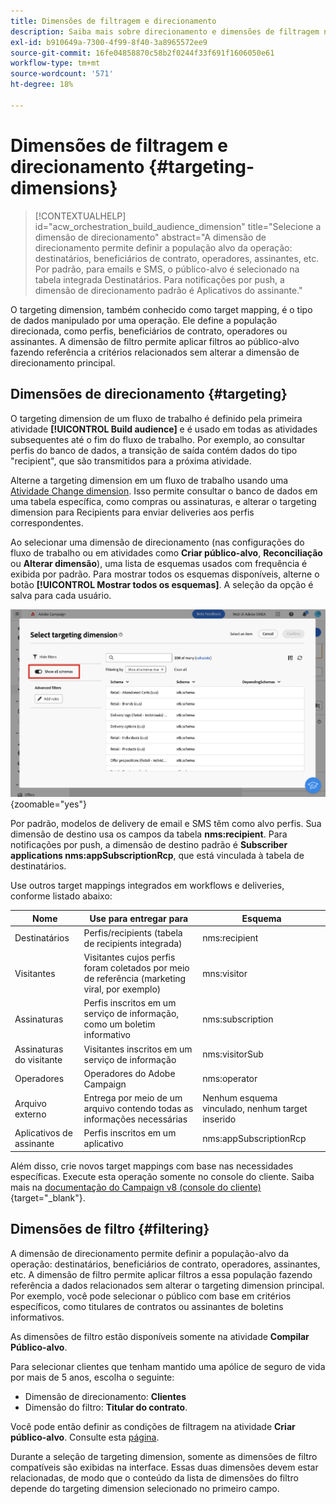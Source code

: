 ```yaml
---
title: Dimensões de filtragem e direcionamento
description: Saiba mais sobre direcionamento e dimensões de filtragem na interface do usuário da Web do Adobe Campaign
exl-id: b910649a-7300-4f99-8f40-3a8965572ee9
source-git-commit: 16fe04858870c58b2f0244f33f691f1606050e61
workflow-type: tm+mt
source-wordcount: '571'
ht-degree: 18%

---
```


# Dimensões de filtragem e direcionamento {#targeting-dimensions}

>[!CONTEXTUALHELP]
>id="acw_orchestration_build_audience_dimension"
>title="Selecione a dimensão de direcionamento"
>abstract="A dimensão de direcionamento permite definir a população alvo da operação: destinatários, beneficiários de contrato, operadores, assinantes, etc. Por padrão, para emails e SMS, o público-alvo é selecionado na tabela integrada Destinatários. Para notificações por push, a dimensão de direcionamento padrão é Aplicativos do assinante."

O targeting dimension, também conhecido como target mapping, é o tipo de dados manipulado por uma operação. Ele define a população direcionada, como perfis, beneficiários de contrato, operadores ou assinantes. A dimensão de filtro permite aplicar filtros ao público-alvo fazendo referência a critérios relacionados sem alterar a dimensão de direcionamento principal.

## Dimensões de direcionamento {#targeting}

O targeting dimension de um fluxo de trabalho é definido pela primeira atividade **[!UICONTROL Build audience]** e é usado em todas as atividades subsequentes até o fim do fluxo de trabalho. Por exemplo, ao consultar perfis do banco de dados, a transição de saída contém dados do tipo &quot;recipient&quot;, que são transmitidos para a próxima atividade.

Alterne a targeting dimension em um fluxo de trabalho usando uma [Atividade Change dimension](../workflows/activities/change-dimension.md). Isso permite consultar o banco de dados em uma tabela específica, como compras ou assinaturas, e alterar o targeting dimension para Recipients para enviar deliveries aos perfis correspondentes.

Ao selecionar uma dimensão de direcionamento (nas configurações do fluxo de trabalho ou em atividades como **Criar público-alvo**, **Reconciliação** ou **Alterar dimensão**), uma lista de esquemas usados com frequência é exibida por padrão. Para mostrar todos os esquemas disponíveis, alterne o botão **[!UICONTROL Mostrar todos os esquemas]**. A seleção da opção é salva para cada usuário.

![Captura de tela mostrando a interface da dimensão de direcionamento com o botão &quot;Mostrar todos os esquemas&quot; habilitado.](assets/targeting-dimension-show-all.png){zoomable="yes"}

Por padrão, modelos de delivery de email e SMS têm como alvo perfis. Sua dimensão de destino usa os campos da tabela **nms:recipient**. Para notificações por push, a dimensão de destino padrão é **Subscriber applications nms:appSubscriptionRcp**, que está vinculada à tabela de destinatários.

Use outros target mappings integrados em workflows e deliveries, conforme listado abaixo:

| Nome | Use para entregar para | Esquema |
|-----------------------|-------------------------------------------------------|-------------------------|
| Destinatários | Perfis/recipients (tabela de recipients integrada) | nms:recipient |
| Visitantes | Visitantes cujos perfis foram coletados por meio de referência (marketing viral, por exemplo) | mns:visitor |
| Assinaturas | Perfis inscritos em um serviço de informação, como um boletim informativo | nms:subscription |
| Assinaturas do visitante | Visitantes inscritos em um serviço de informação | nms:visitorSub |
| Operadores | Operadores do Adobe Campaign | nms:operator |
| Arquivo externo | Entrega por meio de um arquivo contendo todas as informações necessárias | Nenhum esquema vinculado, nenhum target inserido |
| Aplicativos de assinante | Perfis inscritos em um aplicativo | nms:appSubscriptionRcp |

Além disso, crie novos target mappings com base nas necessidades específicas. Execute esta operação somente no console do cliente. Saiba mais na [documentação do Campaign v8 (console do cliente)](https://experienceleague.adobe.com/docs/campaign/campaign-v8/audience/add-profiles/target-mappings.html#new-mapping){target="_blank"}.

## Dimensões de filtro {#filtering}

A dimensão de direcionamento permite definir a população-alvo da operação: destinatários, beneficiários de contrato, operadores, assinantes, etc. A dimensão de filtro permite aplicar filtros a essa população fazendo referência a dados relacionados sem alterar o targeting dimension principal. Por exemplo, você pode selecionar o público com base em critérios específicos, como titulares de contratos ou assinantes de boletins informativos.

As dimensões de filtro estão disponíveis somente na atividade **Compilar Público-alvo**.

Para selecionar clientes que tenham mantido uma apólice de seguro de vida por mais de 5 anos, escolha o seguinte:

* Dimensão de direcionamento: **Clientes**
* Dimensão do filtro: **Titular do contrato**.

Você pode então definir as condições de filtragem na atividade **Criar público-alvo**. Consulte esta [página](../workflows/activities/build-audience.md).

Durante a seleção de targeting dimension, somente as dimensões de filtro compatíveis são exibidas na interface. Essas duas dimensões devem estar relacionadas, de modo que o conteúdo da lista de dimensões do filtro depende do targeting dimension selecionado no primeiro campo.
